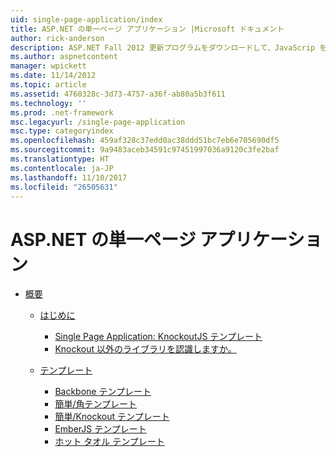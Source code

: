 ```yaml
---
uid: single-page-application/index
title: ASP.NET の単一ページ アプリケーション |Microsoft ドキュメント
author: rick-anderson
description: ASP.NET Fall 2012 更新プログラムをダウンロードして、JavaScrip を使用して重要なのクライアント サイド インタラクションでアプリケーションを構築するためのエンド ツー エンドのエクスペリエンスを向上させる.
ms.author: aspnetcontent
manager: wpickett
ms.date: 11/14/2012
ms.topic: article
ms.assetid: 4760328c-3d73-4757-a36f-ab80a5b3f611
ms.technology: ''
ms.prod: .net-framework
msc.legacyurl: /single-page-application
msc.type: categoryindex
ms.openlocfilehash: 459af328c37edd0ac38ddd51bc7eb6e705690df5
ms.sourcegitcommit: 9a9483aceb34591c97451997036a9120c3fe2baf
ms.translationtype: HT
ms.contentlocale: ja-JP
ms.lasthandoff: 11/10/2017
ms.locfileid: "26505631"
---
```

<a name="aspnet-single-page-application"></a>ASP.NET の単一ページ アプリケーション
====================
- [概要](overview/index.md)

    - [はじめに](overview/introduction/index.md)

        - [Single Page Application: KnockoutJS テンプレート](overview/introduction/knockoutjs-template.md)
        - [Knockout 以外のライブラリを認識しますか。](overview/introduction/other-libraries.md)
    - [テンプレート](overview/templates/index.md)

        - [Backbone テンプレート](overview/templates/backbonejs-template.md)
        - [簡単/角テンプレート](overview/templates/breezeangular-template.md)
        - [簡単/Knockout テンプレート](overview/templates/breezeknockout-template.md)
        - [EmberJS テンプレート](overview/templates/emberjs-template.md)
        - [ホット タオル テンプレート](overview/templates/hottowel-template.md)
